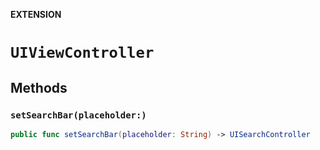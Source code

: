 **EXTENSION**

# `UIViewController`

## Methods
### `setSearchBar(placeholder:)`

```swift
public func setSearchBar(placeholder: String) -> UISearchController
```
